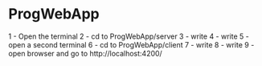 # ProgWebApp

1 - Open the terminal
2 - cd to ProgWebApp/server
3 - write <npm i>
4 - write <npm start>
5 - open a second terminal
6 - cd to ProgWebApp/client
7 - write <npm i>
8 - write <ng serve>
9 - open browser and go to http://localhost:4200/
